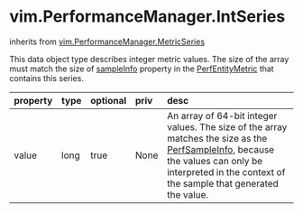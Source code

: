 vim.PerformanceManager.IntSeries
================================
inherits from [vim.PerformanceManager.MetricSeries](docs/vim.PerformanceManager.MetricSeries.md)


This data object type describes integer metric values. The size of the   array must match the size of <a href="vim.PerformanceManager.EntityMetric.md#sampleInfo">sampleInfo</a> property in the <a href="vim.PerformanceManager.EntityMetric.md">PerfEntityMetric</a> that contains this series.

| property | type | optional | priv | desc |
|:---------|:-----|:---------|:-----|:-----|
| value | long | true | None | An array of 64-bit integer values. The size of the array matches the   size as the <a href="vim.PerformanceManager.SampleInfo.md">PerfSampleInfo</a>, because the values   can only be interpreted in the context of the sample that generated   the value. |


